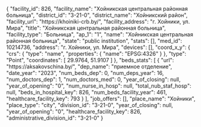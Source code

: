 {
    "facility_id": 826,
    "facility_name": "Хойникская центральная районная больница",
    "district_id": "3-21-0",
    "district_name": "Хойникский район",
    "facility_url": "https:\/\/khoiniki-crb.by\/",
    "facility_address": "г. Хойники, ул. Мира",
    "title": "Хойникская центральная районная больница",
    "facility_type": "Больница",
    "ap_1": "1",
    "name": "Хойникская центральная районная больница",
    "state": "public institution",
    "stats": [],
    "med_id": 10214736,
    "address": "г. Хойники, ул. Мира",
    "devices": [],
    "coord_x_y": {
        "crs": {
            "type": "name",
            "properties": {
                "name": "EPSG:4326"
            }
        },
        "type": "Point",
        "coordinates": [
            29.9764,
            51.9107
        ]
    },
    "beds_stats": [
        {
            "url": "https:\/\/aksakovschina.by\/",
            "dep_name": "приемное отделение",
            "date_year": "2023",
            "num_beds_dep": 0,
            "num_deps_year": 16,
            "num_doctors_dep": 1,
            "num_doctors_med": 0,
            "year_of_closing": null,
            "year_of_opening": "0",
            "num_nurse_in_hosp": null,
            "total_nub_staf_hosp": null,
            "beds_in_hospital_key": 826,
            "num_beds_facility_year": 461,
            "healthcare_facility_key": 793
        }
    ],
    "job_offers": [],
    "place_name": "Хойники",
    "place_type": "city",
    "division_id": "3-21-0",
    "year_of_closing": null,
    "year_of_opening": "0",
    "healthcare_facility_key": 826,
    "administrative_division_id": "3-21-0"
}